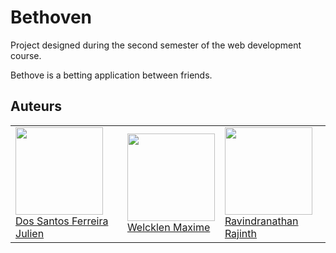 # Bethoven
Project designed during the second semester of the web development course. 

Bethove is a betting application between friends. 

## Auteurs

<table>
   <tr>
      <td>
         <a href="https://github.com/julienFerreira"><img width=140px src="https://avatars0.githubusercontent.com/u/43986551?s=400&v=4"><br>
         Dos Santos Ferreira Julien</a>
      </td>
      <td>
         <a href="https://github.com/maximewel"><img width=140px src="https://avatars.githubusercontent.com/u/71388163?s=400&v=4"><br>
         Welcklen Maxime</a>
      </td>
      <td>
         <a href="https://github.com/jinthra"><img width=140px src="https://avatars.githubusercontent.com/u/71265459?s=400&u=7d8811b1cb84618071791b797e9657d751640cdc&v=4"><br>
         Ravindranathan Rajinth</a>
      </td>
   </tr>
</table>
